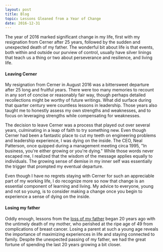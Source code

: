 ```yaml
---
layout: post
title: Blog
topic: Lessons Gleaned from a Year of Change
date: 2016-12-31
---
```

<div class="content" markdown="1">
The year of 2016 marked significant change in my life, first with my resignation from Cerner after 25 years, followed by the sudden and unexpected death of my father. The wonderful bit about life is that events, both within and outside our purview of control, usually have silver linings that teach us a thing or two about perseverance and resilience, and living life.

#### Leaving Cerner
My resignation from Cerner in August 2016 was a bittersweet departure after 25 long and fruitful years. There were too many memories to recount in any sort of concise or reasonably fair way, though perhaps detailed recollections might be worthy of future writings. What did surface during that quarter century were countless lessons in leadership. Those years also taught me to honestly assess my own strengths and weaknesses, and to focus on leveraging strengths while compensating for weaknesses.

The decision to leave Cerner was a process that played out over several years, culminating in a leap of faith to try something new. Even though Cerner had been a fantastic place to cut my teeth on engineering problems and leadership experience, I was dying on the inside. The CEO, Neal Patterson, once quipped during a management meeting circa 1995, "In business, you're either growing or you're dying." While those words never escaped me, I realized that the wisdom of the message applies equally to individuals. The growing sense of demise in my inner self was essentially the trigger that prompted my eventual departure.

Even though I have no regrets staying with Cerner for such an appreciable part of my working life, I do recognize more so now that change is an essential component of learning and living. My advice to everyone, young and not so young, is to consider making a change once you begin to experience a sense of dying on the inside.

#### Losing my father
Oddly enough, lessons from the [loss of my father](http://davidedwards.io/blog/2016/11/20/tribute-to-my-late-father) began 20 years ago with the untimely death of my mother, who perished at the ripe age of 49 from complications of breast cancer. Losing a parent at such a young age reveals the importance of maximizing experiences in life and staying connected to family. Despite the unexpected passing of my father, we had the great fortune of spending the last 20 years growing a bit closer.
</div>
